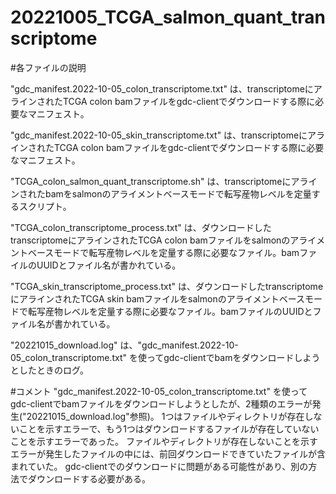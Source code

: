 # 20221005_TCGA_salmon_quant_transcriptome

#各ファイルの説明

"gdc_manifest.2022-10-05_colon_transcriptome.txt" は、transcriptomeにアラインされたTCGA colon bamファイルをgdc-clientでダウンロードする際に必要なマニフェスト。

"gdc_manifest.2022-10-05_skin_transcriptome.txt" は、transcriptomeにアラインされたTCGA colon bamファイルをgdc-clientでダウンロードする際に必要なマニフェスト。

"TCGA_colon_salmon_quant_transcriptome.sh" は、transcriptomeにアラインされたbamをsalmonのアライメントベースモードで転写産物レベルを定量するスクリプト。

"TCGA_colon_transcriptome_process.txt" は、ダウンロードしたtranscriptomeにアラインされたTCGA colon bamファイルをsalmonのアライメントベースモードで転写産物レベルを定量する際に必要なファイル。bamファイルのUUIDとファイル名が書かれている。

"TCGA_skin_transcriptome_process.txt" は、ダウンロードしたtranscriptomeにアラインされたTCGA skin bamファイルをsalmonのアライメントベースモードで転写産物レベルを定量する際に必要なファイル。bamファイルのUUIDとファイル名が書かれている。

"20221015_download.log" は、"gdc_manifest.2022-10-05_colon_transcriptome.txt" を使ってgdc-clientでbamをダウンロードしようとしたときのログ。

#コメント
"gdc_manifest.2022-10-05_colon_transcriptome.txt" を使ってgdc-clientでbamファイルをダウンロードしようとしたが、2種類のエラーが発生("20221015_download.log"参照)。
1つはファイルやディレクトリが存在しないことを示すエラーで、もう1つはダウンロードするファイルが存在していないことを示すエラーであった。
ファイルやディレクトリが存在しないことを示すエラーが発生したファイルの中には、前回ダウンロードできていたファイルが含まれていた。
gdc-clientでのダウンロードに問題がある可能性があり、別の方法でダウンロードする必要がある。
